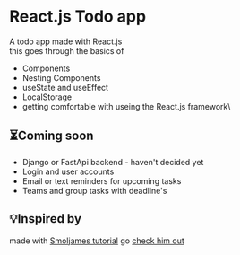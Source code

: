 # React.js Todo app


A todo app made with React.js\
this goes through the basics of
- Components 
- Nesting Components 
- useState and useEffect
- LocalStorage
- getting comfortable with useing the React.js framework\


## ⏳Coming soon 
- Django or FastApi backend - haven't decided yet 
- Login and user accounts 
- Email or text reminders for upcoming tasks  
- Teams and group tasks with deadline's

## 💡Inspired by
made with 
[Smoljames tutorial](https://youtu.be/82PXenL4MGg) 
go [check him out](https://www.youtube.com/@Smoljames)